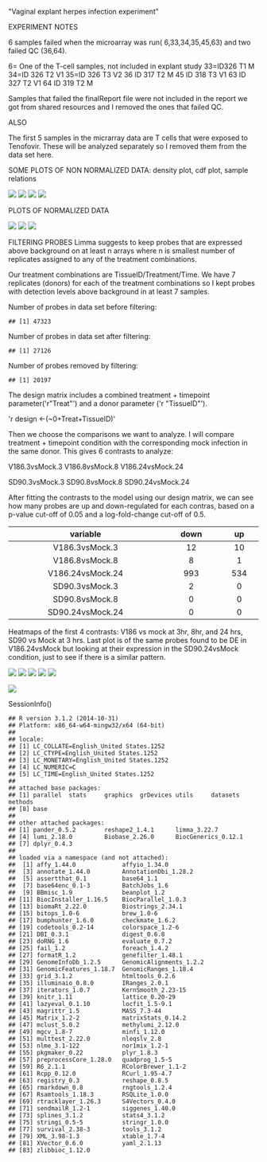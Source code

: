 "Vaginal explant herpes infection experiment"

EXPERIMENT NOTES

6 samples failed when the microarray was run( 6,33,34,35,45,63) and two failed QC (36,64).

6= One of the T-cell samples, not included in explant study 33=ID326 T1 M 34=ID 326 T2 V1 35=ID 326 T3 V2 36 ID 317 T2 M 45 ID 318 T3 V1 63 ID 327 T2 V1 64 ID 319 T2 M

Samples that failed the finalReport file were not included in the report we got from shared resources and I removed the ones that failed QC.

ALSO

The first 5 samples in the micrarray data are T cells that were exposed to Tenofovir. These will be analyzed separately so I removed them from the data set here.

SOME PLOTS OF NON NORMALIZED DATA: density plot, cdf plot, sample relations

![](markdown_vaginal_explant_microarray_files/figure-markdown_github/unnamed-chunk-3-1.png) ![](markdown_vaginal_explant_microarray_files/figure-markdown_github/unnamed-chunk-3-2.png) ![](markdown_vaginal_explant_microarray_files/figure-markdown_github/unnamed-chunk-3-3.png) ![](markdown_vaginal_explant_microarray_files/figure-markdown_github/unnamed-chunk-3-4.png)

PLOTS OF NORMALIZED DATA

![](markdown_vaginal_explant_microarray_files/figure-markdown_github/unnamed-chunk-5-1.png) ![](markdown_vaginal_explant_microarray_files/figure-markdown_github/unnamed-chunk-5-2.png) ![](markdown_vaginal_explant_microarray_files/figure-markdown_github/unnamed-chunk-5-3.png)

FILTERING PROBES Limma suggests to keep probes that are expressed above background on at least n arrays where n is smallest number of replicates assigned to any of the treatment combinations.

Our treatment combinations are TissueID/Treatment/Time. We have 7 replicates (donors) for each of the treatment combinations so I kept probes with detection levels above background in at least 7 samples.

Number of probes in data set before filtering:

    ## [1] 47323

Number of probes in data set after filtering:

    ## [1] 27126

Number of probes removed by filtering:

    ## [1] 20197

The design matrix includes a combined treatment + timepoint parameter('r"Treat"') and a donor parameter ('r "TissueID"').

'r design \<-(~0+Treat+TissueID)'

Then we choose the comparisons we want to analyze. I will compare treatment + timepoint condition with the corresponding mock infection in the same donor. This gives 6 contrasts to analyze:

V186.3vsMock.3 V186.8vsMock.8 V186.24vsMock.24

SD90.3vsMock.3 SD90.8vsMock.8 SD90.24vsMock.24

After fitting the contrasts to the model using our design matrix, we can see how many probes are up and down-regulated for each contras, based on a p-value cut-off of 0.05 and a log-fold-change cut-off of 0.5.

<table>
<colgroup>
<col width="23%" />
<col width="9%" />
<col width="5%" />
</colgroup>
<thead>
<tr class="header">
<th align="center">variable</th>
<th align="center">down</th>
<th align="center">up</th>
</tr>
</thead>
<tbody>
<tr class="odd">
<td align="center">V186.3vsMock.3</td>
<td align="center">12</td>
<td align="center">10</td>
</tr>
<tr class="even">
<td align="center">V186.8vsMock.8</td>
<td align="center">8</td>
<td align="center">1</td>
</tr>
<tr class="odd">
<td align="center">V186.24vsMock.24</td>
<td align="center">993</td>
<td align="center">534</td>
</tr>
<tr class="even">
<td align="center">SD90.3vsMock.3</td>
<td align="center">2</td>
<td align="center">0</td>
</tr>
<tr class="odd">
<td align="center">SD90.8vsMock.8</td>
<td align="center">0</td>
<td align="center">0</td>
</tr>
<tr class="even">
<td align="center">SD90.24vsMock.24</td>
<td align="center">0</td>
<td align="center">0</td>
</tr>
</tbody>
</table>

Heatmaps of the first 4 contrasts: V186 vs mock at 3hr, 8hr, and 24 hrs, SD90 vs Mock at 3 hrs. Last plot is of the same probes found to be DE in V186.24vsMock but looking at their expression in the SD90.24vsMock condition, just to see if there is a similar pattern.

![](markdown_vaginal_explant_microarray_files/figure-markdown_github/unnamed-chunk-13-1.png) ![](markdown_vaginal_explant_microarray_files/figure-markdown_github/unnamed-chunk-13-2.png) ![](markdown_vaginal_explant_microarray_files/figure-markdown_github/unnamed-chunk-13-3.png) ![](markdown_vaginal_explant_microarray_files/figure-markdown_github/unnamed-chunk-13-4.png) ![](markdown_vaginal_explant_microarray_files/figure-markdown_github/unnamed-chunk-13-5.png)

![](markdown_vaginal_explant_microarray_files/figure-markdown_github/unnamed-chunk-14-1.png)

SessionInfo()

    ## R version 3.1.2 (2014-10-31)
    ## Platform: x86_64-w64-mingw32/x64 (64-bit)
    ## 
    ## locale:
    ## [1] LC_COLLATE=English_United States.1252 
    ## [2] LC_CTYPE=English_United States.1252   
    ## [3] LC_MONETARY=English_United States.1252
    ## [4] LC_NUMERIC=C                          
    ## [5] LC_TIME=English_United States.1252    
    ## 
    ## attached base packages:
    ## [1] parallel  stats     graphics  grDevices utils     datasets  methods  
    ## [8] base     
    ## 
    ## other attached packages:
    ## [1] pander_0.5.2        reshape2_1.4.1      limma_3.22.7       
    ## [4] lumi_2.18.0         Biobase_2.26.0      BiocGenerics_0.12.1
    ## [7] dplyr_0.4.3        
    ## 
    ## loaded via a namespace (and not attached):
    ##  [1] affy_1.44.0             affyio_1.34.0          
    ##  [3] annotate_1.44.0         AnnotationDbi_1.28.2   
    ##  [5] assertthat_0.1          base64_1.1             
    ##  [7] base64enc_0.1-3         BatchJobs_1.6          
    ##  [9] BBmisc_1.9              beanplot_1.2           
    ## [11] BiocInstaller_1.16.5    BiocParallel_1.0.3     
    ## [13] biomaRt_2.22.0          Biostrings_2.34.1      
    ## [15] bitops_1.0-6            brew_1.0-6             
    ## [17] bumphunter_1.6.0        checkmate_1.6.2        
    ## [19] codetools_0.2-14        colorspace_1.2-6       
    ## [21] DBI_0.3.1               digest_0.6.8           
    ## [23] doRNG_1.6               evaluate_0.7.2         
    ## [25] fail_1.2                foreach_1.4.2          
    ## [27] formatR_1.2             genefilter_1.48.1      
    ## [29] GenomeInfoDb_1.2.5      GenomicAlignments_1.2.2
    ## [31] GenomicFeatures_1.18.7  GenomicRanges_1.18.4   
    ## [33] grid_3.1.2              htmltools_0.2.6        
    ## [35] illuminaio_0.8.0        IRanges_2.0.1          
    ## [37] iterators_1.0.7         KernSmooth_2.23-15     
    ## [39] knitr_1.11              lattice_0.20-29        
    ## [41] lazyeval_0.1.10         locfit_1.5-9.1         
    ## [43] magrittr_1.5            MASS_7.3-44            
    ## [45] Matrix_1.2-2            matrixStats_0.14.2     
    ## [47] mclust_5.0.2            methylumi_2.12.0       
    ## [49] mgcv_1.8-7              minfi_1.12.0           
    ## [51] multtest_2.22.0         nleqslv_2.8            
    ## [53] nlme_3.1-122            nor1mix_1.2-1          
    ## [55] pkgmaker_0.22           plyr_1.8.3             
    ## [57] preprocessCore_1.28.0   quadprog_1.5-5         
    ## [59] R6_2.1.1                RColorBrewer_1.1-2     
    ## [61] Rcpp_0.12.0             RCurl_1.95-4.7         
    ## [63] registry_0.3            reshape_0.8.5          
    ## [65] rmarkdown_0.8           rngtools_1.2.4         
    ## [67] Rsamtools_1.18.3        RSQLite_1.0.0          
    ## [69] rtracklayer_1.26.3      S4Vectors_0.4.0        
    ## [71] sendmailR_1.2-1         siggenes_1.40.0        
    ## [73] splines_3.1.2           stats4_3.1.2           
    ## [75] stringi_0.5-5           stringr_1.0.0          
    ## [77] survival_2.38-3         tools_3.1.2            
    ## [79] XML_3.98-1.3            xtable_1.7-4           
    ## [81] XVector_0.6.0           yaml_2.1.13            
    ## [83] zlibbioc_1.12.0
